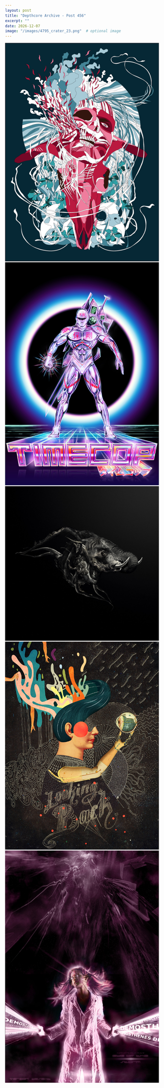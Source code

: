 ```yaml
---
layout: post
title: "Depthcore Archive - Post 456"
excerpt: ""
date: 2026-12-07
image: "/images/4795_crater_23.png"  # optional image
---
```


<img src="/images/4795_crater_23.png">
<img src="/images/4796_timecop.jpg" alt="4796_timecop.jpg"/>
<img src="/images/4798_in_flow.jpg" alt="4798_in_flow.jpg"/>
<img src="/images/4799_looking_back.jpg" alt="4799_looking_back.jpg"/>
<img src="/images/480.jpg" alt="480.jpg"/>
